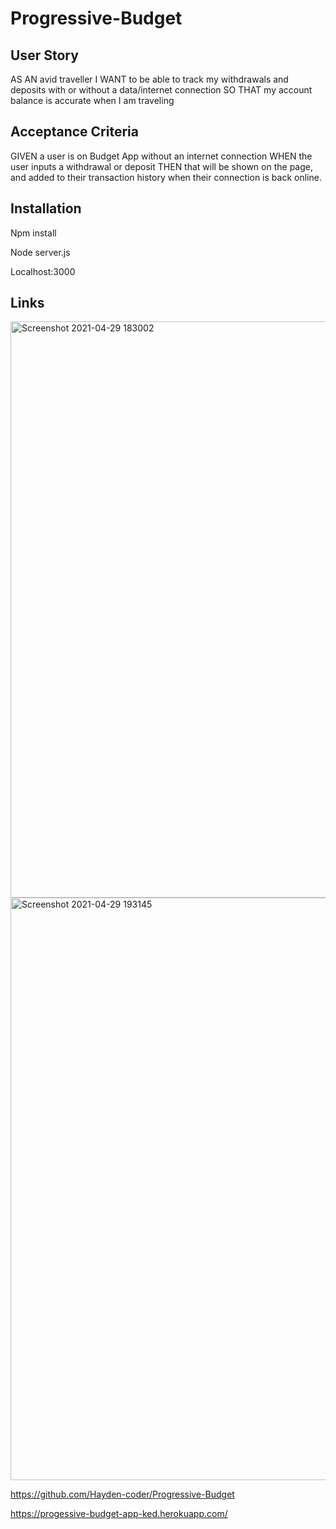 # Progressive-Budget

## User Story
AS AN avid traveller
I WANT to be able to track my withdrawals and deposits with or without a data/internet connection
SO THAT my account balance is accurate when I am traveling


## Acceptance Criteria
GIVEN a user is on Budget App without an internet connection
WHEN the user inputs a withdrawal or deposit
THEN that will be shown on the page, and added to their transaction history when their connection is back online.

## Installation
Npm install

Node server.js

Localhost:3000

## Links 

<img width="922" alt="Screenshot 2021-04-29 183002" src="https://user-images.githubusercontent.com/74078719/116641438-9a240980-a921-11eb-9bb6-5464b2fd69c8.png">

<img width="932" alt="Screenshot 2021-04-29 193145" src="https://user-images.githubusercontent.com/74078719/116641522-baec5f00-a921-11eb-8749-0bcf73b0deb9.png">

https://github.com/Hayden-coder/Progressive-Budget

https://progessive-budget-app-ked.herokuapp.com/
